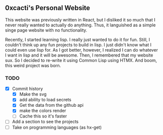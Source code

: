 ## 0xcacti's Personal Website 

This website was previously written in React, but 
I disliked it so much that I never really wanted to 
actually do anything.  Thus, it languished as a 
simple singe page website with no functionality.

Recently, I started learning lisp.  I really just wanted to 
do it for fun.  Still, I couldn't think up any fun projects to build in 
lisp. I just didn't know what I could even use lisp for. As I got better, 
however, I realized I can do whatever I want in lisp and it will be awesome. 
Then, I remembered that my website sux. 
So I decided to re-write it using Common Lisp using HTMX.
And boom, this weird project was born.


### TODO 

- [x] Commit history 
    - [x] Make the svg
    - [x] add ability to load secrets
    - [x] Get the data from the github api 
    - [x] make the colors render 
    - [ ] Cache this so it's faster 

- [ ] Add a section to see the projects 
- [ ] Take on programming languages (as hx-get)
